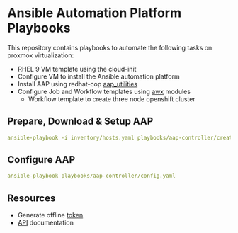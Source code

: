 # Ansible Automation Platform Playbooks

This repository contains playbooks to automate the following tasks on proxmox virtualization:

- RHEL 9 VM template using the cloud-init
- Configure VM to install the Ansible automation platform
- Install AAP using redhat-cop [aap_utilities](https://github.com/redhat-cop/aap_utilities)
- Configure Job and Workflow templates using [awx](https://docs.ansible.com/ansible/latest/collections/awx/awx/index.html) modules
  - Workflow template to create three node openshift cluster

## Prepare, Download & Setup AAP

```yaml
ansible-playbook -i inventory/hosts.yaml playbooks/aap-controller/create.yaml -e "aap_setup_down_offline_token=..."
```

## Configure AAP

```yaml
ansible-playbook playbooks/aap-controller/config.yaml
```

## Resources

- Generate offline [token](https://access.redhat.com/articles/3626371)
- [API](https://access.redhat.com/management/api) documentation
